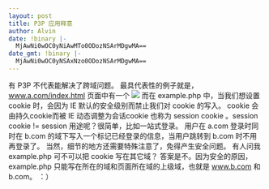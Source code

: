 ```yaml
---
layout: post
title: P3P 应用释意
author: Alvin
date: !binary |-
  MjAwNi0wOC0yNiAwMTo0ODozNSArMDgwMA==
date_gmt: !binary |-
  MjAwNi0wOC0yNSAxNzo0ODozNSArMDgwMA==
---
```

有 P3P 不代表能解决了跨域问题。
最具代表性的例子就是，
www.a.com/index.html 页面中有一个 <img src=" http;//www. b. com/example.php" /> 
而在 example.php 中，当我们想设置 cookie 时，会因为 IE 默认的安全级别而禁止我们对 cookie 的写入。
cookie 会由持久cookie而被 IE 动态调整为会话cookie 也称为 session cookie 。session cookie != session
用途呢？很简单，比如一站式登录。
用户在 a.com 登录时同时在 b.com 的域下写入一个标记已经登录的信息，当用户跳转到 b.com 时不用再登录了。
当然，细节的地方还需要特殊注意了，免得产生安全问题。
有人问我 example.php 可不可以把 cookie 写在其它域？
答案是不。因为安全的原因，example.php 只能写在所在的域和页面所在域的上级域，也就是 www.b.com 和 b.com。
：）
